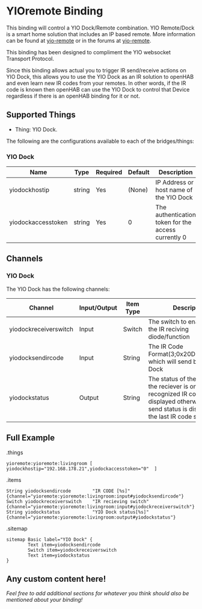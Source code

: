 # YIOremote Binding

This binding will control a YIO Dock/Remote combination. YIO Remote/Dock is a smart home solution that includes an IP based remote. More information can be found at [yio-remote](https://www.yio-remote.com/) or in the forums at [yio-remote](https://community.yio-remote.com/). 

This binding has been designed to compliment the YIO websocket Transport Protocol.

Since this binding allows actual you to trigger IR send/receive actions on YIO Dock, this allows you to use the YIO Dock as an IR solution to openHAB and even learn new IR codes from your remotes. In other words, if the IR code is known then openHAB can use the YIO Dock to control that Device regardless if there is an openHAB binding for it or not.

## Supported Things

* Thing: YIO Dock.

The following are the configurations available to each of the bridges/things:

### YIO Dock

| Name                 | Type    | Required | Default | Description                                                                                                    |
|----------------------|---------|----------|---------|----------------------------------------------------------------------------------------------------------------|
| yiodockhostip        | string  | Yes      | (None)  | IP Address or host name of the YIO Dock                                                                        |
| yiodockaccesstoken   | string  | Yes      | 0       | The authentication token for the access currently 0
                                                      
## Channels

### YIO Dock

The YIO Dock has the following channels:

| Channel 		     		| Input/Output 	| Item Type    | Description                                                                                																			|
|---------------------------|---------------|--------------|------------------------------------------------------------------------------------------------------------------------------------------------------------------------|
| yiodockreceiverswitch     | Input         | Switch       | The switch to enable diable the IR reciving diode/function                                 																			|
| yiodocksendircode		    | Input         | String       | The IR Code Format(3;0x20DF40BF;32;0) which will send by the YIO Dock                     																				|
| yiodockstatus			    | Output        | String       | The status of the YIO Dock. If the reciever is on than the recognized IR code will be displayed otherwise the IR send status is displayed of the last IR code send.	|


## Full Example

.things

```
yioremote:yioremote:livingroom [ yiodockhostip="192.168.178.21",yiodockaccesstoken="0"  ]
```

.items

```
String yiodocksendircode		"IR CODE [%s]" 			{channel="yioremote:yioremote:livingroom:input#yiodocksendircode"}
Switch yiodockreceiverswitch	"IR recieving switch"	{channel="yioremote:yioremote:livingroom:input#yiodockreceiverswitch"}
String yiodockstatus			"YIO Dock status[%s]" 	{channel="yioremote:yioremote:livingroom:output#yiodockstatus"}
```

.sitemap

```
sitemap Basic label="YIO Dock" {
        Text item=yiodocksendircode
        Switch item=yiodockreceiverswitch
        Text item=yiodockstatus
}
```

## Any custom content here!

_Feel free to add additional sections for whatever you think should also be mentioned about your binding!_
